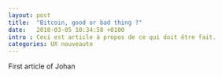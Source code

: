 ```yaml
---
layout: post
title:  "Bitcoin, good or bad thing ?"
date:   2018-03-05 10:34:58 +0100
intro : Ceci est article à propos de ce qui doit être fait.
categories: UX nouveaute
---
```

First article of Johan
